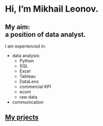 # Hi, I’m Mikhail Leonov.

## My aim:<br>a position of data analyst.

I am experienced in:
- data analysis:
    * Python
    * SQL
    * Excel
    * Tableau
    * DataLens
    * commercial KPI
    * ecom
    * raw data
- communication

## <a href="https://github.com/ML-rus/ML_projects/">My prjects</a>
